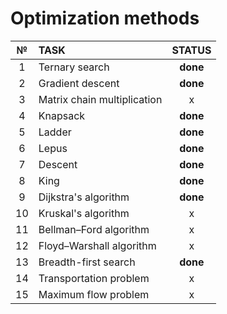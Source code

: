 # Optimization methods

|  №  |            TASK             |   STATUS   |
| :-: | :-------------------------- | :--------: |
|  1  | Ternary search              |  **done**  |
|  2  | Gradient descent            |  **done**  |
|  3  | Matrix chain multiplication |      x     |
|  4  | Knapsack                    |  **done**  |
|  5  | Ladder                      |  **done**  |
|  6  | Lepus                       |  **done**  |
|  7  | Descent                     |  **done**  |
|  8  | King                        |  **done**  |
|  9  | Dijkstra's algorithm        |  **done**  |
| 10  | Kruskal's algorithm         |      x     |
| 11  | Bellman–Ford algorithm      |      x     |
| 12  | Floyd–Warshall algorithm    |      x     |
| 13  | Breadth-first search        |  **done**  |
| 14  | Transportation problem      |      x     |
| 15  | Maximum flow problem        |      x     |
